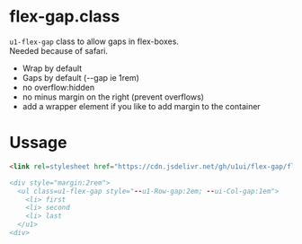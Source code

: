 # flex-gap.class

`u1-flex-gap` class to allow gaps in flex-boxes.  
Needed because of safari.  


- Wrap by default
- Gaps by default (--gap ie 1rem)
- no overflow:hidden
- no minus margin on the right (prevent overflows)
- add a wrapper element if you like to add margin to the container


# Ussage


```html
<link rel=stylesheet href="https://cdn.jsdelivr.net/gh/u1ui/flex-gap/flex-gap.css" media=print><!-- add verison! "/flex-gap@x.y.z" >

<div style="margin:2rem">
  <ul class=u1-flex-gap style="--u1-Row-gap:2em; --ui-Col-gap:1em">
    <li> first
    <li> second  
    <li> last
  </u1>
<div>
```
